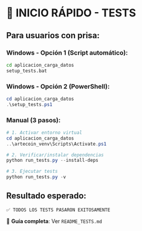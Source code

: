 # 🚀 INICIO RÁPIDO - TESTS

## Para usuarios con prisa:

### Windows - Opción 1 (Script automático):
```cmd
cd aplicacion_carga_datos
setup_tests.bat
```

### Windows - Opción 2 (PowerShell):
```powershell
cd aplicacion_carga_datos  
.\setup_tests.ps1
```

### Manual (3 pasos):
```powershell
# 1. Activar entorno virtual
cd aplicacion_carga_datos
..\artecoin_venv\Scripts\Activate.ps1

# 2. Verificar/instalar dependencias
python run_tests.py --install-deps

# 3. Ejecutar tests
python run_tests.py -v
```

## Resultado esperado:
```
✅ TODOS LOS TESTS PASARON EXITOSAMENTE
```

📖 **Guía completa**: Ver `README_TESTS.md`
